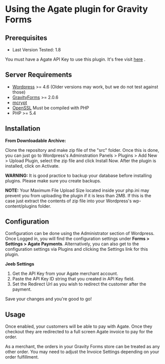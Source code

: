 # Using the Agate plugin for Gravity Forms

## Prerequisites

* Last Version Tested: 1.8

You must have a Agate API Key to use this plugin. It's free visit [here](http://www.agate.services/registration-form/) .


## Server Requirements

* [Wordpress](https://wordpress.org/about/requirements/) >= 4.6 (Older versions may work, but we do not test against those)
* [GravityForms](http://www.gravityhelp.com/) >= 2.0.6
* [mcrypt](http://us2.php.net/mcrypt)
* [OpenSSL](http://us2.php.net/openssl) Must be compiled with PHP
* PHP >= 5.4

## Installation

**From Downloadable Archive:**

Clone the repository and make zip file of the "src" folder. Once this is done, you can just
go to Wordpress's Adminstration Panels > Plugins > Add New > Upload Plugin, select the zip file and click Install Now.
After the plugin is installed, click on Activate.

**WARNING:** It is good practice to backup your database before installing plugins. Please make sure you create backups.

**NOTE:** Your Maximum File Upload Size located inside your php.ini may prevent you from uploading the plugin if it is less than 2MB. If this is the case just extract the contents of zip file into your Wordpress's wp-content/plugins folder.

## Configuration

Configuration can be done using the Administrator section of Wordpress.
Once Logged in, you will find the configuration settings under **Forms > Settings > Agate Payments**.
Alternatively, you can also get to the configuration settings via Plugins and clicking the Settings link for this plugin.

**Jeeb Settings**

1. Get the API Key from your Agate merchant account.
2. Paste the API Key ID string that you created in API Key field.
3. Set the Redirect Url as you wish to redirect the customer after the payment.

Save your changes and you're good to go!

## Usage

Once enabled, your customers will be able to pay with Agate. Once
they checkout they are redirected to a full screen Agate invoice to pay for
the order.

As a merchant, the orders in your Gravity Forms store can be treated as any other
order. You may need to adjust the Invoice Settings depending on your order
fulfillment.
